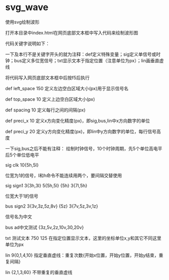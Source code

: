 # svg_wave
使用svg绘制波形

打开本目录中index.html在网页底部文本框中写入代码来绘制波形图

代码关键字说明如下：

一下及本行不是关键字开头的就为注释：def定义特殊变量；sig定义单信号或时钟；bus定义多位宽信号；txt显示文本于指定位置（注意单位为px）；lin画垂直虚线

将代码写入网页底部文本框中后按f5后执行

def left_space 150 定义左边空白区域大小(px)用于显示信号名

def top_space 10 定义上边空白区域大小(px)

def spacing 10 定义每行之间的间隔(px)

def preci_x 10 定义x方向变化精度(px)，即sig,bus,lin中x方向数字的单位

def preci_y 20 定义y方向变化精度(px)，即lin中y方向数字的单位，每行信号高度

一下sig,bus之后不能有注释：
绘制时钟信号，10个时钟周期，先5个单位高电平后5个单位低电平

sig clk 10{5h,5l}

位宽为1的信号，l和h命令不能连续用两个，要间隔交替使用

sig sign1 3{3h,3l} 5{5h,5l} {5h} 3{7l,5h}

位宽大于1的信号

bus sign2 3{3v,3z,5z,8v} {5z} 3{7v,5z,3v,1z}

信号名为中文

bus ad中文测试 {3z,5v,2z,10v,30,20v}

txt 测试文本 750 125 在指定位置显示文本，这里的坐标单位x,y和其它不同这里单位为px

lin 9{0,1,4,10} 指定垂直虚线：重复次数{开始x位置，开始y位置，开始y结束，重复间隔}

lin {2,1,3,60} 不带重复的垂直虚线
